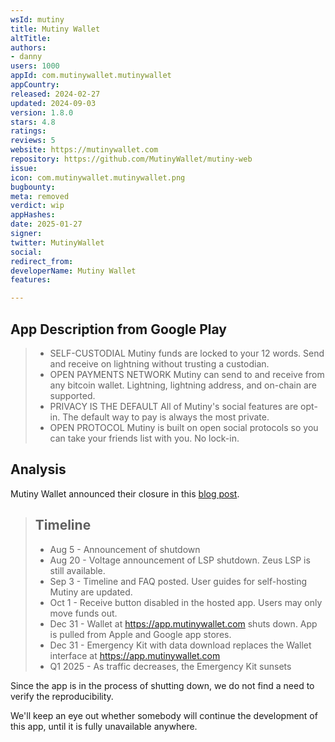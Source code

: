 ```yaml
---
wsId: mutiny
title: Mutiny Wallet
altTitle: 
authors:
- danny
users: 1000
appId: com.mutinywallet.mutinywallet
appCountry: 
released: 2024-02-27
updated: 2024-09-03
version: 1.8.0
stars: 4.8
ratings: 
reviews: 5
website: https://mutinywallet.com
repository: https://github.com/MutinyWallet/mutiny-web
issue: 
icon: com.mutinywallet.mutinywallet.png
bugbounty: 
meta: removed
verdict: wip
appHashes: 
date: 2025-01-27
signer: 
twitter: MutinyWallet
social: 
redirect_from: 
developerName: Mutiny Wallet
features: 

---
```


## App Description from Google Play

> - SELF-CUSTODIAL Mutiny funds are locked to your 12 words. Send and receive on lightning without trusting a custodian.
> - OPEN PAYMENTS NETWORK Mutiny can send to and receive from any bitcoin wallet. Lightning, lightning address, and on-chain are supported.
> - PRIVACY IS THE DEFAULT All of Mutiny's social features are opt-in. The default way to pay is always the most private.
> - OPEN PROTOCOL Mutiny is built on open social protocols so you can take your friends list with you. No lock-in.

## Analysis

Mutiny Wallet announced their closure in this [blog post](https://blog.mutinywallet.com/mutiny-timeline/).

> ## Timeline
>
> - Aug 5 - Announcement of shutdown
> - Aug 20 - Voltage announcement of LSP shutdown. Zeus LSP is still available.
> - Sep 3 - Timeline and FAQ posted. User guides for self-hosting Mutiny are updated.
> - Oct 1 - Receive button disabled in the hosted app. Users may only move funds out.
> - Dec 31 - Wallet at https://app.mutinywallet.com shuts down. App is pulled from Apple and Google app stores.
> - Dec 31 - Emergency Kit with data download replaces the Wallet interface at https://app.mutinywallet.com
> - Q1 2025 - As traffic decreases, the Emergency Kit sunsets

Since the app is in the process of shutting down, we do not find a need to verify the reproducibility. 

We'll keep an eye out whether somebody will continue the development of this app, until it is fully unavailable anywhere.
